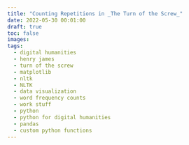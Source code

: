 ```yaml
---
title: "Counting Repetitions in _The Turn of the Screw_"
date: 2022-05-30 00:01:00
draft: true
toc: false
images:
tags:
  - digital humanities
  - henry james
  - turn of the screw
  - matplotlib
  - nltk
  - NLTK 
  - data visualization
  - word frequency counts
  - work stuff
  - python
  - python for digital humanities
  - pandas
  - custom python functions
---
```


